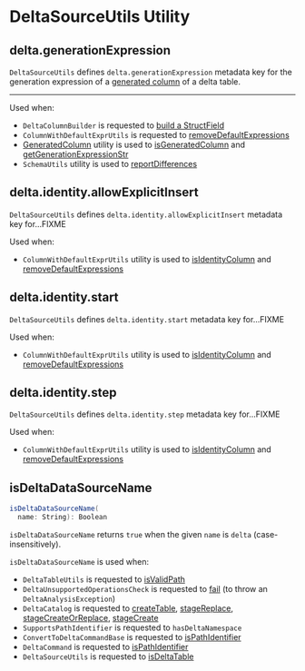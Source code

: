 # DeltaSourceUtils Utility

## <span id="GENERATION_EXPRESSION_METADATA_KEY"><span id="delta.generationExpression"> delta.generationExpression

`DeltaSourceUtils` defines `delta.generationExpression` metadata key for the generation expression of a [generated column](DeltaColumnBuilder.md#generatedAlwaysAs) of a delta table.

---

Used when:

* `DeltaColumnBuilder` is requested to [build a StructField](DeltaColumnBuilder.md#build)
* `ColumnWithDefaultExprUtils` is requested to [removeDefaultExpressions](ColumnWithDefaultExprUtils.md#removeDefaultExpressions)
* [GeneratedColumn](generated-columns/GeneratedColumn.md) utility is used to [isGeneratedColumn](generated-columns/GeneratedColumn.md#isGeneratedColumn) and [getGenerationExpressionStr](generated-columns/GeneratedColumn.md#getGenerationExpressionStr)
* `SchemaUtils` utility is used to [reportDifferences](SchemaUtils.md#reportDifferences)

## <span id="IDENTITY_INFO_ALLOW_EXPLICIT_INSERT"><span id="delta.identity.allowExplicitInsert"> delta.identity.allowExplicitInsert

`DeltaSourceUtils` defines `delta.identity.allowExplicitInsert` metadata key for...FIXME

Used when:

* `ColumnWithDefaultExprUtils` utility is used to [isIdentityColumn](ColumnWithDefaultExprUtils.md#isIdentityColumn) and [removeDefaultExpressions](ColumnWithDefaultExprUtils.md#removeDefaultExpressions)

## <span id="IDENTITY_INFO_START"><span id="delta.identity.start"> delta.identity.start

`DeltaSourceUtils` defines `delta.identity.start` metadata key for...FIXME

Used when:

* `ColumnWithDefaultExprUtils` utility is used to [isIdentityColumn](ColumnWithDefaultExprUtils.md#isIdentityColumn) and [removeDefaultExpressions](ColumnWithDefaultExprUtils.md#removeDefaultExpressions)

## <span id="IDENTITY_INFO_STEP"><span id="delta.identity.step"> delta.identity.step

`DeltaSourceUtils` defines `delta.identity.step` metadata key for...FIXME

Used when:

* `ColumnWithDefaultExprUtils` utility is used to [isIdentityColumn](ColumnWithDefaultExprUtils.md#isIdentityColumn) and [removeDefaultExpressions](ColumnWithDefaultExprUtils.md#removeDefaultExpressions)

## <span id="isDeltaDataSourceName"> isDeltaDataSourceName

```scala
isDeltaDataSourceName(
  name: String): Boolean
```

`isDeltaDataSourceName` returns `true` when the given `name` is `delta` (case-insensitively).

`isDeltaDataSourceName` is used when:

* `DeltaTableUtils` is requested to [isValidPath](DeltaTableUtils.md#isValidPath)
* `DeltaUnsupportedOperationsCheck` is requested to [fail](DeltaUnsupportedOperationsCheck.md#fail) (to throw an `DeltaAnalysisException`)
* `DeltaCatalog` is requested to [createTable](DeltaCatalog.md#createTable), [stageReplace](DeltaCatalog.md#stageReplace), [stageCreateOrReplace](DeltaCatalog.md#stageCreateOrReplace), [stageCreate](DeltaCatalog.md#stageCreate)
* `SupportsPathIdentifier` is requested to `hasDeltaNamespace`
* `ConvertToDeltaCommandBase` is requested to [isPathIdentifier](commands/convert/ConvertToDeltaCommand.md#isPathIdentifier)
* `DeltaCommand` is requested to [isPathIdentifier](commands/DeltaCommand.md#isPathIdentifier)
* `DeltaSourceUtils` is requested to [isDeltaTable](#isDeltaTable)
